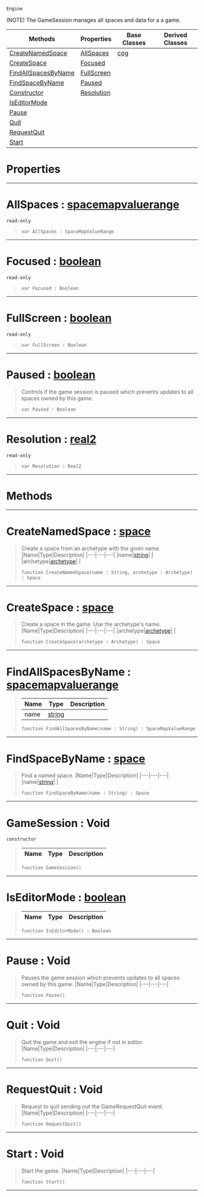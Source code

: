  `Engine`

(NOTE) The GameSession manages all spaces and data for a a game.

|Methods|Properties|Base Classes|Derived Classes|
|---|---|---|---|
|[ CreateNamedSpace](https://github.com/zeroengineteam/ZeroDocs/blob/master/code_reference/class_reference/gamesession.markdown#createnamedspace-zero-en)|[ AllSpaces](https://github.com/zeroengineteam/ZeroDocs/blob/master/code_reference/class_reference/gamesession.markdown#allspaces-zero-engine-do)|[cog](https://github.com/zeroengineteam/ZeroDocs/blob/master/code_reference/class_reference/cog.markdown)| |
|[ CreateSpace](https://github.com/zeroengineteam/ZeroDocs/blob/master/code_reference/class_reference/gamesession.markdown#createspace-zero-engine)|[ Focused](https://github.com/zeroengineteam/ZeroDocs/blob/master/code_reference/class_reference/gamesession.markdown#focused-zero-engine-docu)| | |
|[ FindAllSpacesByName](https://github.com/zeroengineteam/ZeroDocs/blob/master/code_reference/class_reference/gamesession.markdown#findallspacesbyname-zero)|[ FullScreen](https://github.com/zeroengineteam/ZeroDocs/blob/master/code_reference/class_reference/gamesession.markdown#fullscreen-zero-engine-d)| | |
|[ FindSpaceByName](https://github.com/zeroengineteam/ZeroDocs/blob/master/code_reference/class_reference/gamesession.markdown#findspacebyname-zero-eng)|[ Paused](https://github.com/zeroengineteam/ZeroDocs/blob/master/code_reference/class_reference/gamesession.markdown#paused-zero-engine-docum)| | |
|[ Constructor](https://github.com/zeroengineteam/ZeroDocs/blob/master/code_reference/class_reference/gamesession.markdown#gamesession-void)|[ Resolution](https://github.com/zeroengineteam/ZeroDocs/blob/master/code_reference/class_reference/gamesession.markdown#resolution-zero-engine-d)| | |
|[ IsEditorMode](https://github.com/zeroengineteam/ZeroDocs/blob/master/code_reference/class_reference/gamesession.markdown#iseditormode-zero-engine)| | | |
|[ Pause](https://github.com/zeroengineteam/ZeroDocs/blob/master/code_reference/class_reference/gamesession.markdown#pause-void)| | | |
|[ Quit](https://github.com/zeroengineteam/ZeroDocs/blob/master/code_reference/class_reference/gamesession.markdown#quit-void)| | | |
|[ RequestQuit](https://github.com/zeroengineteam/ZeroDocs/blob/master/code_reference/class_reference/gamesession.markdown#requestquit-void)| | | |
|[ Start](https://github.com/zeroengineteam/ZeroDocs/blob/master/code_reference/class_reference/gamesession.markdown#start-void)| | | |


 #  Properties


---  
 #  AllSpaces : [spacemapvaluerange](https://github.com/zeroengineteam/ZeroDocs/blob/master/code_reference/class_reference/spacemapvaluerange.markdown)

 `read-only`

> 
> ``` lang=cpp, name=Zilch
> var AllSpaces : SpaceMapValueRange


---  
 #  Focused : [boolean](https://github.com/zeroengineteam/ZeroDocs/blob/master/code_reference/zilch_base_types/boolean.markdown)

 `read-only`

> 
> ``` lang=cpp, name=Zilch
> var Focused : Boolean


---  
 #  FullScreen : [boolean](https://github.com/zeroengineteam/ZeroDocs/blob/master/code_reference/zilch_base_types/boolean.markdown)

 `read-only`

> 
> ``` lang=cpp, name=Zilch
> var FullScreen : Boolean


---  
 #  Paused : [boolean](https://github.com/zeroengineteam/ZeroDocs/blob/master/code_reference/zilch_base_types/boolean.markdown)

> Controls if the game session is paused which prevents updates to all spaces owned by this game.
> ``` lang=cpp, name=Zilch
> var Paused : Boolean


---  
 #  Resolution : [real2](https://github.com/zeroengineteam/ZeroDocs/blob/master/code_reference/zilch_base_types/real2.markdown)

 `read-only`

> 
> ``` lang=cpp, name=Zilch
> var Resolution : Real2


---  
 #  Methods


---  
 #  CreateNamedSpace : [space](https://github.com/zeroengineteam/ZeroDocs/blob/master/code_reference/class_reference/space.markdown)

> Create a space from an archetype with the given name.
> |Name|Type|Description|
> |---|---|---|
> |name|[string](https://github.com/zeroengineteam/ZeroDocs/blob/master/code_reference/zilch_base_types/string.markdown)| |
> |archetype|[archetype](https://github.com/zeroengineteam/ZeroDocs/blob/master/code_reference/class_reference/archetype.markdown)| |
> ``` lang=cpp, name=Zilch
> function CreateNamedSpace(name : String, archetype : Archetype) : Space
> ``` 


---  
 #  CreateSpace : [space](https://github.com/zeroengineteam/ZeroDocs/blob/master/code_reference/class_reference/space.markdown)

> Create a space in the game. Use the archetype's name.
> |Name|Type|Description|
> |---|---|---|
> |archetype|[archetype](https://github.com/zeroengineteam/ZeroDocs/blob/master/code_reference/class_reference/archetype.markdown)| |
> ``` lang=cpp, name=Zilch
> function CreateSpace(archetype : Archetype) : Space
> ``` 


---  
 #  FindAllSpacesByName : [spacemapvaluerange](https://github.com/zeroengineteam/ZeroDocs/blob/master/code_reference/class_reference/spacemapvaluerange.markdown)

> 
> |Name|Type|Description|
> |---|---|---|
> |name|[string](https://github.com/zeroengineteam/ZeroDocs/blob/master/code_reference/zilch_base_types/string.markdown)| |
> ``` lang=cpp, name=Zilch
> function FindAllSpacesByName(name : String) : SpaceMapValueRange
> ``` 


---  
 #  FindSpaceByName : [space](https://github.com/zeroengineteam/ZeroDocs/blob/master/code_reference/class_reference/space.markdown)

> Find a named space.
> |Name|Type|Description|
> |---|---|---|
> |name|[string](https://github.com/zeroengineteam/ZeroDocs/blob/master/code_reference/zilch_base_types/string.markdown)| |
> ``` lang=cpp, name=Zilch
> function FindSpaceByName(name : String) : Space
> ``` 


---  
 #  GameSession : Void

 `constructor`

> 
> |Name|Type|Description|
> |---|---|---|
> ``` lang=cpp, name=Zilch
> function GameSession()
> ``` 


---  
 #  IsEditorMode : [boolean](https://github.com/zeroengineteam/ZeroDocs/blob/master/code_reference/zilch_base_types/boolean.markdown)

> 
> |Name|Type|Description|
> |---|---|---|
> ``` lang=cpp, name=Zilch
> function IsEditorMode() : Boolean
> ``` 


---  
 #  Pause : Void

> Pauses the game session which prevents updates to all spaces owned by this game.
> |Name|Type|Description|
> |---|---|---|
> ``` lang=cpp, name=Zilch
> function Pause()
> ``` 


---  
 #  Quit : Void

> Quit the game and exit the engine if not in editor.
> |Name|Type|Description|
> |---|---|---|
> ``` lang=cpp, name=Zilch
> function Quit()
> ``` 


---  
 #  RequestQuit : Void

> Request to quit sending out the GameRequestQuit event.
> |Name|Type|Description|
> |---|---|---|
> ``` lang=cpp, name=Zilch
> function RequestQuit()
> ``` 


---  
 #  Start : Void

> Start the game.
> |Name|Type|Description|
> |---|---|---|
> ``` lang=cpp, name=Zilch
> function Start()
> ``` 


---  
 

 